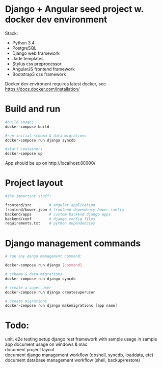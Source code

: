 Django + Angular seed project w. docker dev environment
=====================================================

Stack:
* Python 3.4
* PostgreSQL
* Django web framework
* Jade templates
* Stylus css preprocessor
* AngularJS frontend framework
* Bootstrap3  css framework


Docker dev environent requires latest docker, see https://docs.docker.com/installation/

Build and run
=============

```sh
#build images
docker-compose build

#run initial schema & data migrations
docker-compose run django syncdb

#start containers
docker-compose up
```

App should be up on http://localhost:80000/


Project layout
===============

```sh
#the important stuff: 

frontend/src        # angular application
frontend/bower.json # frontend dependency bower config
backend/apps        # custom backend django apps
backend/conf        # django config files
requirements.txt    # python dependencies
```


Django management commands
==================

```sh
# run any dango management command:

docker-compose run django [command]

# schema & data migrations
docker-compose run django syncdb

# create a super user
docker-compose run django createsuperuser

# create migrations
docker-compose run django makemigrations [app name]
```

Todo:
=============
unit, e2e testing setup
django rest framework with sample usage in sample app
document usage on windows & mac  
document project layout  
document django management workflow (dbshell, syncdb, loaddata, etc)  
document database management workflow (shell, backup/restore)  
